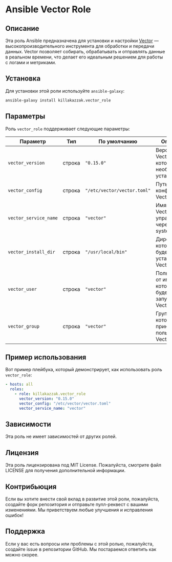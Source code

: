 # Ansible Vector Role

## Описание

Эта роль Ansible предназначена для установки и настройки [Vector](https://vector.dev/) — высокопроизводительного инструмента для обработки и передачи данных. Vector позволяет собирать, обрабатывать и отправлять данные в реальном времени, что делает его идеальным решением для работы с логами и метриками.

## Установка

Для установки этой роли используйте `ansible-galaxy`:

```bash
ansible-galaxy install killakazzak.vector_role
```

## Параметры

Роль `vector_role` поддерживает следующие параметры:

| Параметр                     | Тип    | По умолчанию         | Описание                                                                 |
|------------------------------|--------|----------------------|--------------------------------------------------------------------------|
| `vector_version`             | строка | `"0.15.0"`           | Версия Vector, которую необходимо установить.                           |
| `vector_config`              | строка | `"/etc/vector/vector.toml"` | Путь к файлу конфигурации Vector.                                      |
| `vector_service_name`        | строка | `"vector"`           | Имя службы Vector для управления через systemd.                         |
| `vector_install_dir`         | строка | `"/usr/local/bin"`   | Директория, в которую будет установлен Vector.                         |
| `vector_user`                | строка | `"vector"`           | Пользователь, от имени которого будет запущен Vector.                  |
| `vector_group`               | строка | `"vector"`           | Группа, к которой будет принадлежать пользователь Vector.               |

## Пример использования

Вот пример плейбука, который демонстрирует, как использовать роль `vector_role`:

```yaml
- hosts: all
  roles:
    - role: killakazzak.vector_role
      vector_version: "0.15.0"
      vector_config: "/etc/vector/vector.toml"
      vector_service_name: "vector"
```

## Зависимости

Эта роль не имеет зависимостей от других ролей.

## Лицензия

Эта роль лицензирована под MIT License. Пожалуйста, смотрите файл LICENSE для получения дополнительной информации.

## Контрибьюция

Если вы хотите внести свой вклад в развитие этой роли, пожалуйста, создайте форк репозитория и отправьте пулл-реквест с вашими изменениями. Мы приветствуем любые улучшения и исправления ошибок!

## Поддержка

Если у вас есть вопросы или проблемы с этой ролью, пожалуйста, создайте issue в репозитории GitHub. Мы постараемся ответить как можно скорее.
